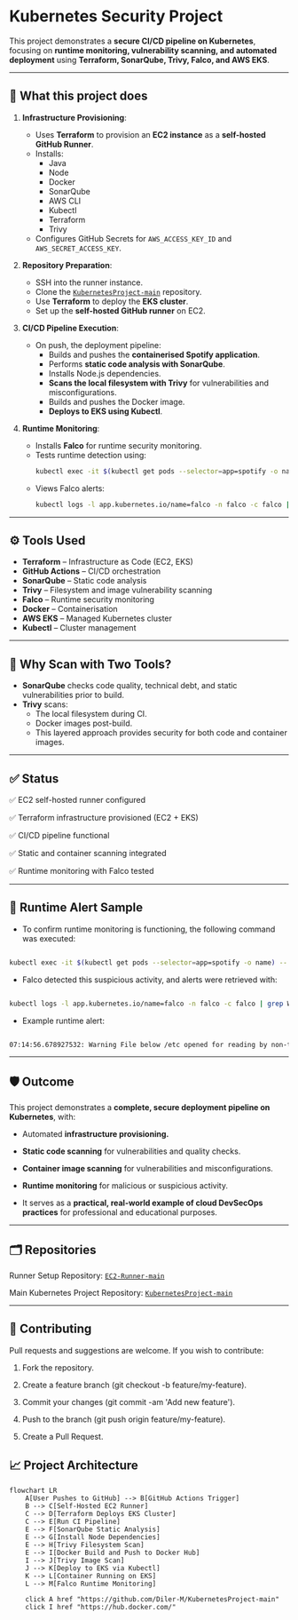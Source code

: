 # Kubernetes Security Project

This project demonstrates a **secure CI/CD pipeline on Kubernetes**, focusing on **runtime monitoring, vulnerability scanning, and automated deployment** using **Terraform, SonarQube, Trivy, Falco, and AWS EKS**.

---

## 📌 What this project does

1. **Infrastructure Provisioning**:
    - Uses **Terraform** to provision an **EC2 instance** as a **self-hosted GitHub Runner**.
    - Installs:
        - Java
        - Node
        - Docker
        - SonarQube
        - AWS CLI
        - Kubectl
        - Terraform
        - Trivy
    - Configures GitHub Secrets for `AWS_ACCESS_KEY_ID` and `AWS_SECRET_ACCESS_KEY`.

2. **Repository Preparation**:
    - SSH into the runner instance.
    - Clone the [`KubernetesProject-main`](https://github.com/Diler-M/KubernetesProject-main) repository.
    - Use **Terraform** to deploy the **EKS cluster**.
    - Set up the **self-hosted GitHub runner** on EC2.

3. **CI/CD Pipeline Execution**:
    - On push, the deployment pipeline:
        - Builds and pushes the **containerised Spotify application**.
        - Performs **static code analysis with SonarQube**.
        - Installs Node.js dependencies.
        - **Scans the local filesystem with Trivy** for vulnerabilities and misconfigurations.
        - Builds and pushes the Docker image.
        - **Deploys to EKS using Kubectl**.

4. **Runtime Monitoring**:
    - Installs **Falco** for runtime security monitoring.
    - Tests runtime detection using:
      ```bash
      kubectl exec -it $(kubectl get pods --selector=app=spotify -o name) -- cat /etc/shadow
      ```
    - Views Falco alerts:
      ```bash
      kubectl logs -l app.kubernetes.io/name=falco -n falco -c falco | grep Warning
      ```

---

## ⚙️ Tools Used

- **Terraform** – Infrastructure as Code (EC2, EKS)
- **GitHub Actions** – CI/CD orchestration
- **SonarQube** – Static code analysis
- **Trivy** – Filesystem and image vulnerability scanning
- **Falco** – Runtime security monitoring
- **Docker** – Containerisation
- **AWS EKS** – Managed Kubernetes cluster
- **Kubectl** – Cluster management

---

## 🚀 Why Scan with Two Tools?

- **SonarQube** checks code quality, technical debt, and static vulnerabilities prior to build.
- **Trivy** scans:
    - The local filesystem during CI.
    - Docker images post-build.
    - This layered approach provides security for both code and container images.

---

## ✅ Status

✅ EC2 self-hosted runner configured

✅ Terraform infrastructure provisioned (EC2 + EKS)

✅ CI/CD pipeline functional

✅ Static and container scanning integrated

✅ Runtime monitoring with Falco tested

---

## 📸 Runtime Alert Sample

- To confirm runtime monitoring is functioning, the following command was executed:

```bash

kubectl exec -it $(kubectl get pods --selector=app=spotify -o name) -- cat /etc/shadow

```

- Falco detected this suspicious activity, and alerts were retrieved with:

```bash

kubectl logs -l app.kubernetes.io/name=falco -n falco -c falco | grep Warning

```

- Example runtime alert:

```bash

07:14:56.678927532: Warning File below /etc opened for reading by non-trusted program (user=root command=cat /etc/shadow ... )

```

---

## 🛡️ Outcome

This project demonstrates a **complete, secure deployment pipeline on Kubernetes**, with:

- Automated **infrastructure provisioning.**

- **Static code scanning** for vulnerabilities and quality checks.

- **Container image scanning** for vulnerabilities and misconfigurations.

- **Runtime monitoring** for malicious or suspicious activity.

- It serves as a **practical, real-world example of cloud DevSecOps practices** for professional and educational purposes.

---

## 🗂️ Repositories

Runner Setup Repository: [`EC2-Runner-main`](https://github.com/Diler-M/EC2-Runner-main)

Main Kubernetes Project Repository: [`KubernetesProject-main`](https://github.com/Diler-M/KubernetesProject-main)

---

## 🤝 Contributing

Pull requests and suggestions are welcome. If you wish to contribute:

1. Fork the repository.

2. Create a feature branch (git checkout -b feature/my-feature).

3. Commit your changes (git commit -am 'Add new feature').

4. Push to the branch (git push origin feature/my-feature).

5. Create a Pull Request.


## 📈 Project Architecture

```mermaid
flowchart LR
    A[User Pushes to GitHub] --> B[GitHub Actions Trigger]
    B --> C[Self-Hosted EC2 Runner]
    C --> D[Terraform Deploys EKS Cluster]
    C --> E[Run CI Pipeline]
    E --> F[SonarQube Static Analysis]
    E --> G[Install Node Dependencies]
    E --> H[Trivy Filesystem Scan]
    E --> I[Docker Build and Push to Docker Hub]
    I --> J[Trivy Image Scan]
    J --> K[Deploy to EKS via Kubectl]
    K --> L[Container Running on EKS]
    L --> M[Falco Runtime Monitoring]

    click A href "https://github.com/Diler-M/KubernetesProject-main"
    click I href "https://hub.docker.com/"


